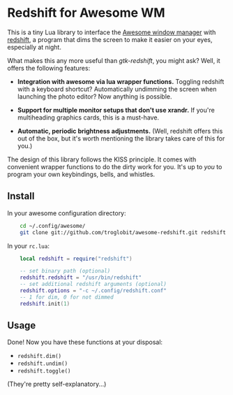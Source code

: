 Redshift for Awesome WM
=======================

This is a tiny Lua library to interface the [Awesome window manager][] with
[redshift][], a program that dims the screen to make it easier on your eyes,
especially at night.

What makes this any more useful than *gtk-redshift*, you might ask?
Well, it offers the following features:

* __Integration with awesome via lua wrapper functions.__ Toggling
  redshift with a keyboard shortcut?  Automatically undimming the screen
  when launching the photo editor? Now anything is possible.

* __Support for multiple monitor setups that don't use xrandr.__
  If you're multiheading graphics cards, this is a must-have.

* __Automatic, periodic brightness adjustments.__ (Well, redshift offers
  this out of the box, but it's worth mentioning the library takes care
  of this for you.)

The design of this library follows the KISS principle.  It comes with
convenient wrapper functions to do the dirty work for you.  It's up to
*you* to program your own keybindings, bells, and whistles.


Install
-------

In your awesome configuration directory:

```sh
    cd ~/.config/awesome/
    git clone git://github.com/troglobit/awesome-redshift.git redshift
```

In your `rc.lua`:

```lua
    local redshift = require("redshift")

    -- set binary path (optional)
    redshift.redshift = "/usr/bin/redshift"
    -- set additional redshift arguments (optional)
    redshift.options = "-c ~/.config/redshift.conf"
    -- 1 for dim, 0 for not dimmed
    redshift.init(1)
```


Usage
-----

Done! Now you have these functions at your disposal:

* `redshift.dim()`
* `redshift.undim()`
* `redshift.toggle()`

(They're pretty self-explanatory...)

[Awesome window manager]: http://awesome.naquadah.org
[redshift]: http://jonls.dk/redshift/
